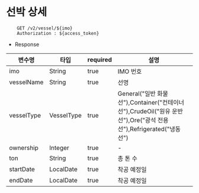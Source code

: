 # 선박 상세

```
    GET /v2/vessel/${imo}
    Authorization : ${access_token}
```



- Response

변수명| 타입                |required|설명
  ---|-------------------|---|---|
imo| String |true|IMO 번호
vesselName| String |true|선명
vesselType| VesselType |true|General("일반 화물선"),Container("컨테이너선"),CrudeOil("원유 운반선"),Ore("광석 전용선"),Refrigerated("냉동선")
ownership| Integer |true|- 
ton| String |true|총 톤 수
startDate| LocalDate |true|착공 예정일
endDate| LocalDate |true|착공 예정일
